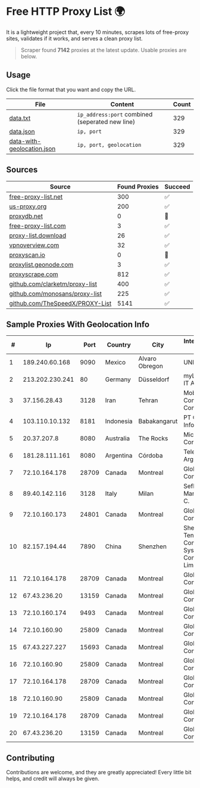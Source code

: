 
# Free HTTP Proxy List 🌍

It is a lightweight project that, every 10 minutes, scrapes lots of free-proxy sites, validates if it works, and serves a clean proxy list.


> Scraper found **7142** proxies at the latest update. Usable proxies are below.

## Usage

Click the file format that you want and copy the URL.


|File|Content|Count|
|----|-------|-----|
|[data.txt](https://raw.githubusercontent.com/themiralay/Proxy-List-World/master/data.txt)|`ip_address:port` combined (seperated new line)|329|
|[data.json](https://raw.githubusercontent.com/themiralay/Proxy-List-World/master/data.json)|`ip, port`|329|
|[data-with-geolocation.json](https://raw.githubusercontent.com/themiralay/Proxy-List-World/master/data-with-geolocation.json)|`ip, port, geolocation`|329|

## Sources

|Source|Found Proxies|Succeed|
|------|-------------|-------|
|[free-proxy-list.net](https://free-proxy-list.net)|300|✅|
|[us-proxy.org](https://www.us-proxy.org)|200|✅|
|[proxydb.net](http://proxydb.net)|0|🚫|
|[free-proxy-list.com](https://free-proxy-list.com/?page=&port=&type%5B%5D=http&type%5B%5D=https&up_time=0&search=Search)|3|✅|
|[proxy-list.download](https://www.proxy-list.download/HTTP)|26|✅|
|[vpnoverview.com](https://vpnoverview.com/privacy/anonymous-browsing/free-proxy-servers)|32|✅|
|[proxyscan.io](https://www.proxyscan.io)|0|🚫|
|[proxylist.geonode.com](https://proxylist.geonode.com/api/proxy-list?limit=300&page=1&sort_by=lastChecked&sort_type=desc&protocols=http,https)|3|✅|
|[proxyscrape.com](https://api.proxyscrape.com/v2/?request=displayproxies&protocol=http&timeout=10000&country=all&ssl=all&anonymity=all)|812|✅|
|[github.com/clarketm/proxy-list](https://raw.githubusercontent.com/clarketm/proxy-list/master/proxy-list-raw.txt)|400|✅|
|[github.com/monosans/proxy-list](https://raw.githubusercontent.com/monosans/proxy-list/main/proxies/http.txt)|225|✅|
|[github.com/TheSpeedX/PROXY-List](https://raw.githubusercontent.com/TheSpeedX/PROXY-List/master/http.txt)|5141|✅|


## Sample Proxies With Geolocation Info

|#|Ip|Port|Country|City|Internet Service Provider|
|-|--|----|-------|----|-------------------------|
|1|189.240.60.168|9090|Mexico|Alvaro Obregon|UNINET|
|2|213.202.230.241|80|Germany|Düsseldorf|myLoc managed IT AG|
|3|37.156.28.43|3128|Iran|Tehran|Mobin Net Communication Company|
|4|103.110.10.132|8181|Indonesia|Babakangarut|PT Citra Jelajah Informatika|
|5|20.37.207.8|8080|Australia|The Rocks|Microsoft Corporation|
|6|181.28.111.161|8080|Argentina|Córdoba|Telecom Argentina S.A|
|7|72.10.164.178|28709|Canada|Montreal|GloboTech Communications|
|8|89.40.142.116|3128|Italy|Milan|Seflow S.N.C. Di Marco Brame' & C.|
|9|72.10.160.173|24801|Canada|Montreal|GloboTech Communications|
|10|82.157.194.44|7890|China|Shenzhen|Shenzhen Tencent Computer Systems Company Limited|
|11|72.10.164.178|28709|Canada|Montreal|GloboTech Communications|
|12|67.43.236.20|13159|Canada|Montreal|GloboTech Communications|
|13|72.10.160.174|9493|Canada|Montreal|GloboTech Communications|
|14|72.10.160.90|25809|Canada|Montreal|GloboTech Communications|
|15|67.43.227.227|15693|Canada|Montreal|GloboTech Communications|
|16|72.10.160.90|25809|Canada|Montreal|GloboTech Communications|
|17|72.10.164.178|28709|Canada|Montreal|GloboTech Communications|
|18|72.10.160.90|25809|Canada|Montreal|GloboTech Communications|
|19|72.10.164.178|28709|Canada|Montreal|GloboTech Communications|
|20|67.43.236.20|13159|Canada|Montreal|GloboTech Communications|



## Contributing

Contributions are welcome, and they are greatly appreciated! Every
little bit helps, and credit will always be given.

